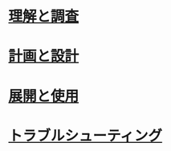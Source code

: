 # [理解と調査](/understand-explore/what-is-ata)
# [計画と設計](/plan-design/ata-architecture)
# [展開と使用](/deploy-use/preinstall-ata)
# [トラブルシューティング](/troubleshoot/troubleshooting-ata-known-errors)


<!--HONumber=May16_HO1-->


